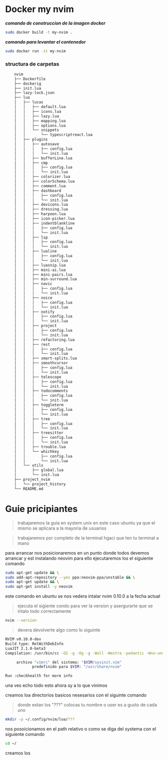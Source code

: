 # Docker my nvim

***comando de construccion de la imagen docker***

```bash
sudo docker build -t my-nvim .
```

***comando para levantar el contenedor***

```bash
sudo docker run -it my-nvim
```

### structura de carpetas
```bash
    nvim
    ├── Dockerfile
    ├── dockerig
    ├── init.lua
    ├── lazy-lock.json
    ├── lua
    │   ├── lucas
    │   │   ├── default.lua
    │   │   ├── icons.lua
    │   │   ├── lazy.lua
    │   │   ├── mapping.lua
    │   │   ├── options.lua
    │   │   └── snippets
    │   │       └── typescriptreact.lua
    │   ├── plugins
    │   │   ├── autosave
    │   │   │   ├── config.lua
    │   │   │   └── init.lua
    │   │   ├── bufferLine.lua
    │   │   ├── cmp
    │   │   │   ├── config.lua
    │   │   │   └── init.lua
    │   │   ├── colorizer.lua
    │   │   ├── colorSchema.lua
    │   │   ├── comment.lua
    │   │   ├── dashboard
    │   │   │   ├── config.lua
    │   │   │   └── init.lua
    │   │   ├── devicons.lua
    │   │   ├── dressing.lua
    │   │   ├── harpoon.lua
    │   │   ├── icon-picker.lua
    │   │   ├── indentblankline
    │   │   │   ├── config.lua
    │   │   │   └── init.lua
    │   │   ├── lsp
    │   │   │   ├── config.lua
    │   │   │   └── init.lua
    │   │   ├── lualine
    │   │   │   ├── config.lua
    │   │   │   └── init.lua
    │   │   ├── luasnip.lua
    │   │   ├── mini-ai.lua
    │   │   ├── mini-pairs.lua
    │   │   ├── min-surround.lua
    │   │   ├── navic
    │   │   │   ├── config.lua
    │   │   │   └── init.lua
    │   │   ├── noice
    │   │   │   ├── config.lua
    │   │   │   └── init.lua
    │   │   ├── notify
    │   │   │   ├── config.lua
    │   │   │   └── init.lua
    │   │   ├── project
    │   │   │   ├── config.lua
    │   │   │   └── init.lua
    │   │   ├── refactoring.lua
    │   │   ├── rest
    │   │   │   ├── config.lua
    │   │   │   └── init.lua
    │   │   ├── smart-splits.lua
    │   │   ├── smoothcursor
    │   │   │   ├── config.lua
    │   │   │   └── init.lua
    │   │   ├── telescope
    │   │   │   ├── config.lua
    │   │   │   └── init.lua
    │   │   ├── todocomments
    │   │   │   ├── config.lua
    │   │   │   └── init.lua
    │   │   ├── toggleterm
    │   │   │   ├── config.lua
    │   │   │   └── init.lua
    │   │   ├── tree
    │   │   │   ├── config.lua
    │   │   │   └── init.lua
    │   │   ├── treesitter
    │   │   │   ├── config.lua
    │   │   │   └── init.lua
    │   │   ├── trouble.lua
    │   │   └── whichkey
    │   │       ├── config.lua
    │   │       └── init.lua
    │   └── utils
    │       ├── global.lua
    │       └── init.lua
    ├── project_nvim
    │   └── project_history
    └── README.md
```


# **Guie pricipiantes**

> trabajaremos la guia en system unix en este caso ubuntu ya que el mismo se aplicara a la mayoria de usuarios

> trabajaremos por completo de la terminal hgaci que ten tu terminal a mano


para arrancar nos posicionaremos en un punto donde todos devemos arrancar y est instalando neovim
para ello ejecutaremos los el siguiente comando

```bash
sudo apt-get update && \
sudo add-apt-repository --yes ppa:neovim-ppa/unstable && \
sudo apt-get update && \
sudo apt-get install -y neovim
```

este comando en ubuntu se nos vedera intalar nvim 0.10.0 a la fecha actual

> ejecuta el sigiente condo para ver la version y asergurarte que se intalo todo correctamente

```bash
nvim --version
```

> devera devolverte algo como lo siguinte

```bash
NVIM v0.10.0-dev
Build type: RelWithDebInfo
LuaJIT 2.1.0-beta3
Compilation: /usr/bin/cc -O2 -g -Og -g -Wall -Wextra -pedantic -Wno-unused-parameter -Wstrict-prototypes -std=gnu99 -Wshadow -Wconversion -Wvla -Wdouble-promotion -Wmissing-noreturn -Wmissing-format-attribute -Wmissing-prototypes -fno-common -Wno-unused-result -Wimplicit-fallthrough -fdiagnostics-color=auto -fstack-protector-strong -DUNIT_TESTING -DINCLUDE_GENERATED_DECLARATIONS -D_GNU_SOURCE -I/usr/include/luajit-2.1 -I/usr/include -I/build/neovim-oMPnlB/neovim-0.10.0~ubuntu1+git202304172018-9e5f9c25d-9b397864c/.deps/usr/include -I/build/neovim-oMPnlB/neovim-0.10.0~ubuntu1+git202304172018-9e5f9c25d-9b397864c/build/src/nvim/auto -I/build/neovim-oMPnlB/neovim-0.10.0~ubuntu1+git202304172018-9e5f9c25d-9b397864c/build/include -I/build/neovim-oMPnlB/neovim-0.10.0~ubuntu1+git202304172018-9e5f9c25d-9b397864c/build/cmake.config -I/build/neovim-oMPnlB/neovim-0.10.0~ubuntu1+git202304172018-9e5f9c25d-9b397864c/src -I/usr/include -I/build/neovim-oMPnlB/neovim-0.10.0~ubuntu1+git202304172018-9e5f9c25d-9b397864c/.deps/usr/include -I/build/neovim-oMPnlB/neovim-0.10.0~ubuntu1+git202304172018-9e5f9c25d-9b397864c/.deps/usr/include -I/build/neovim-oMPnlB/neovim-0.10.0~ubuntu1+git202304172018-9e5f9c25d-9b397864c/.deps/usr/include -I/build/neovim-oMPnlB/neovim-0.10.0~ubuntu1+git202304172018-9e5f9c25d-9b397864c/.deps/usr/include -I/build/neovim-oMPnlB/neovim-0.10.0~ubuntu1+git202304172018-9e5f9c25d-9b397864c/.deps/usr/include -I/build/neovim-oMPnlB/neovim-0.10.0~ubuntu1+git202304172018-9e5f9c25d-9b397864c/.deps/usr/include

     archivo "vimrc" del sistema: "$VIM/sysinit.vim"
            predefinido para $VIM: "/usr/share/nvim"

Run :checkhealth for more info

```

una ves echo todo esto ahora sy a lo que vinimos

creamos loa directorios basicos nesesarios
con el siguinte comando

> donde estan los "???" colocas tu nombre o user es a gusto de cada uno

```bash
mkdir -p ~/.config/nvim/lua/???
```



nos posoicionamos en el path relativo o como se diga del systema
con el siguiente comando

```bash
cd ~/
```

creamos los 
















